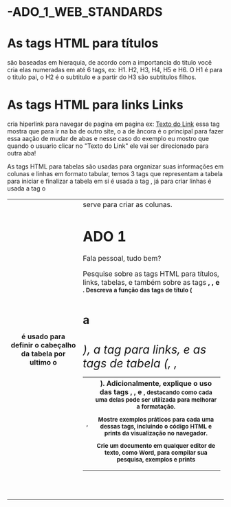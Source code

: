 # -ADO_1_WEB_STANDARDS

<h1> As tags HTML para títulos </h1> <p> são baseadas em hieraquia, de acordo com a importancia do titulo você cria elas numeradas em até 6 tags, ex: H1. H2, H3, H4, H5 e H6. O H1 é para o titulo pai, o H2 é o subtitulo e a partir do H3 são subtitulos filhos. 
</p>


<h1> As tags HTML para links Links </h1> <p> cria hiperlink para navegar de pagina em pagina ex: <a href="https://www.exemplo.com">Texto do Link</a> essa tag mostra que para ir na ba de outro site, o a de âncora é o principal para fazer essa aação de mudar de abas  e nesse caso do exemplo eu mostro que quando o usuario clicar no "Texto do Link" ele vai ser direcionado para outra aba!</p>

As tags HTML para tabelas são usadas para organizar suas informações em colunas e linhas em formato tabular, temos 3 tags que representam a tabela para iniciar e finalizar a tabela em si é usada a tag <table>, já para criar linhas é usada a tag <tr> o <th> é usado para definir o cabeçalho da tabela por ultimo o <td> serve para criar as colunas.








<h1/> ADO 1 </h1>

<p>Fala pessoal, tudo bem?

Pesquise sobre as tags HTML para títulos, links, tabelas, e também sobre as tags <strong>, <span>, e <small>. 
Descreva a função das tags de título (<h1> a <h6>), a tag <a> para links, e as tags de tabela (<table>, <tr>, <td>, <th>).
Adicionalmente, explique o uso das tags <strong>, <span>, e <small>, destacando como cada uma delas pode ser utilizada para melhorar a formatação.

Mostre exemplos práticos para cada uma dessas tags, incluindo o código HTML e prints da visualização no navegador. 

Crie um documento em qualquer editor de texto, como Word, para compilar sua pesquisa, exemplos e prints </p>

